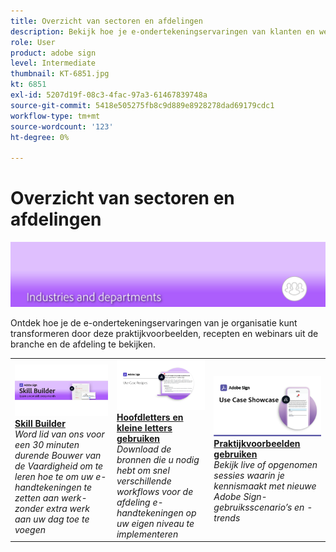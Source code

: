 ```yaml
---
title: Overzicht van sectoren en afdelingen
description: Bekijk hoe je e-ondertekeningservaringen van klanten en werknemers kunt transformeren via deze gebruiksscenario’s, recepten en webinars uit de echte industrie en afdelingen
role: User
product: adobe sign
level: Intermediate
thumbnail: KT-6851.jpg
kt: 6851
exl-id: 5207d19f-08c3-4fac-97a3-61467839748a
source-git-commit: 5418e505275fb8c9d889e8928278dad69179cdc1
workflow-type: tm+mt
source-wordcount: '123'
ht-degree: 0%

---
```


# Overzicht van sectoren en afdelingen

![Adobe Sign Industry Image](../assets/Hero-Industry.png)

Ontdek hoe je de e-ondertekeningservaringen van je organisatie kunt transformeren door deze praktijkvoorbeelden, recepten en webinars uit de branche en de afdeling te bekijken.

<table style="table-layout:fixed">
<tr>
  <td>
    <a href="innovation-series.md">
      <img alt="Skill Builder" src="../assets/SB_1280.jpg" />
    </a>
    <div>
    <a href="innovation-series.md"><strong>Skill Builder</strong></a>
    </div>
    <em>Word lid van ons voor een 30 minuten durende Bouwer van de Vaardigheid om te leren hoe te om uw e-handtekeningen te zetten aan werk-zonder extra werk aan uw dag toe te voegen</em>
    <br>
  </td>
  <td>
    <a href="recipes.md">
      <img alt="Hoofdletterrecepten gebruiken" src="../assets/Expand_RecipeR.png" />
    </a>
    <div>
    <a href="recipes.md"><strong>Hoofdletters en kleine letters gebruiken</strong></a>
    </div>
    <em>Download de bronnen die u nodig hebt om snel verschillende workflows voor de afdeling e-handtekeningen op uw eigen niveau te implementeren</em>
    <br>
  </td>
  <td>
    <a href="use-case-showcase.md">
      <img alt="Praktijkvoorbeelden gebruiken" src="../assets/UseCaseShowcaseR.png" />
    </a>
    <div>
    <a href="use-case-showcase.md"><strong>Praktijkvoorbeelden gebruiken</strong></a>
    </div>
    <em>Bekijk live of opgenomen sessies waarin je kennismaakt met nieuwe Adobe Sign-gebruiksscenario’s en -trends</em>
    <br>
  </td>
</tr>
</table>
